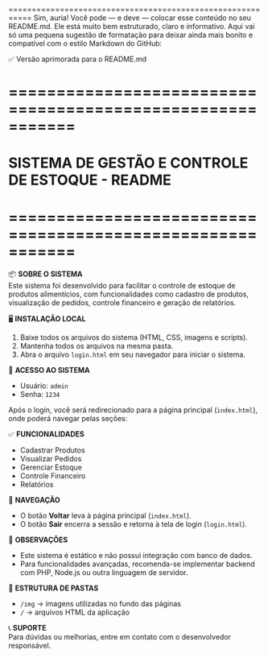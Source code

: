 ===========================================================
Sim, auria! Você pode — e deve — colocar esse conteúdo no seu README.md. Ele está muito bem estruturado, claro e informativo. Aqui vai só uma pequena sugestão de formatação para deixar ainda mais bonito e compatível com o estilo Markdown do GitHub:

✅ Versão aprimorada para o README.md
# ===========================================================
# SISTEMA DE GESTÃO E CONTROLE DE ESTOQUE - README
# ===========================================================

📦 **SOBRE O SISTEMA**  
Este sistema foi desenvolvido para facilitar o controle de estoque de produtos alimentícios, com funcionalidades como cadastro de produtos, visualização de pedidos, controle financeiro e geração de relatórios.

🖥️ **INSTALAÇÃO LOCAL**  
1. Baixe todos os arquivos do sistema (HTML, CSS, imagens e scripts).  
2. Mantenha todos os arquivos na mesma pasta.  
3. Abra o arquivo `login.html` em seu navegador para iniciar o sistema.

🔐 **ACESSO AO SISTEMA**  
- Usuário: `admin`  
- Senha: `1234`  

Após o login, você será redirecionado para a página principal (`index.html`), onde poderá navegar pelas seções:

✅ **FUNCIONALIDADES**  
- Cadastrar Produtos  
- Visualizar Pedidos  
- Gerenciar Estoque  
- Controle Financeiro  
- Relatórios

🔄 **NAVEGAÇÃO**  
- O botão **Voltar** leva à página principal (`index.html`).  
- O botão **Sair** encerra a sessão e retorna à tela de login (`login.html`).

📌 **OBSERVAÇÕES**  
- Este sistema é estático e não possui integração com banco de dados.  
- Para funcionalidades avançadas, recomenda-se implementar backend com PHP, Node.js ou outra linguagem de servidor.

📁 **ESTRUTURA DE PASTAS**  
- `/img` → imagens utilizadas no fundo das páginas  
- `/` → arquivos HTML da aplicação

📞 **SUPORTE**  
Para dúvidas ou melhorias, entre em contato com o desenvolvedor responsável.
